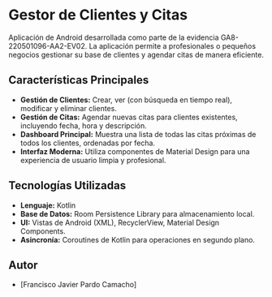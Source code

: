 # Gestor de Clientes y Citas

Aplicación de Android desarrollada como parte de la evidencia GA8-220501096-AA2-EV02. La aplicación permite a profesionales o pequeños negocios gestionar su base de clientes y agendar citas de manera eficiente.

## Características Principales

* **Gestión de Clientes:** Crear, ver (con búsqueda en tiempo real), modificar y eliminar clientes.
* **Gestión de Citas:** Agendar nuevas citas para clientes existentes, incluyendo fecha, hora y descripción.
* **Dashboard Principal:** Muestra una lista de todas las citas próximas de todos los clientes, ordenadas por fecha.
* **Interfaz Moderna:** Utiliza componentes de Material Design para una experiencia de usuario limpia y profesional.

## Tecnologías Utilizadas

* **Lenguaje:** Kotlin
* **Base de Datos:** Room Persistence Library para almacenamiento local.
* **UI:** Vistas de Android (XML), RecyclerView, Material Design Components.
* **Asincronía:** Coroutines de Kotlin para operaciones en segundo plano.

## Autor

* [Francisco Javier Pardo Camacho]